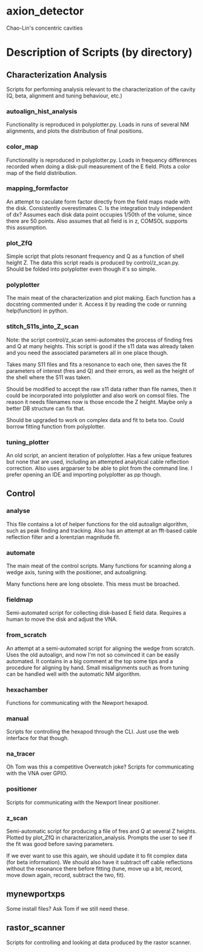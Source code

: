 # axion_detector
Chao-Lin's concentric cavities

# Description of Scripts (by directory)

## Characterization Analysis

Scripts for performing analysis relevant to the characterization of the cavity (Q, beta, alignment and tuning behaviour, etc.)

### autoalign_hist\_analysis

Functionality is reproduced in polyplotter.py.
Loads in runs of several NM alignments, and plots the distribution of final positions.

### color_map

Functionality is reproduced in polyplotter.py.
Loads in frequency differences recorded when doing a disk-pull measurement of the E field. Plots a color map of the field distribution.

### mapping_formfactor

An attempt to caculate form factor directly from the field maps made with the disk. Consistently overestimates C.
Is the integration truly independent of dx? Assumes each disk data point occupies 1/50th of the volume, since there are 50 points. Also assumes that all field is in z, COMSOL supports this assumption.

### plot_ZfQ

Simple script that plots resonant frequency and Q as a function of shell height Z. The data this script reads is produced by control/z_scan.py.
Should be folded into polyplotter even though it's so simple.

### polyplotter

The main meat of the characterization and plot making. Each function has a docstring commented under it. Access it by reading the code or running help(function) in python.

### stitch_S11s\_into\_Z\_scan

Note: the script control/z_scan semi-automates the process of finding fres and Q at many heights. This script is good if the s11 data was already taken and you need the associated parameters all in one place though.

Takes many S11 files and fits a resonance to each one, then saves the fit parameters of interest (fres and Q) and their errors, as well as the height of the shell where the S11 was taken.

Should be modified to accept the raw s11 data rather than file names, then it could be incorporated into polyplotter and also work on comsol files. The reason it needs filenames now is those encode the Z height. Maybe only a better DB structure can fix that.

Should be upgraded to work on complex data and fit to beta too. Could borrow fitting function from polyplotter.

### tuning_plotter

An old script, an ancient iteration of polyplotter. Has a few unique features but none that are used, including an attempted analytical cable reflection correction. Also uses argparser to be able to plot from the command line. I prefer opening an IDE and importing polyplotter as pp though.

## Control

### analyse

This file contains a lot of helper functions for the old autoalign algorithm, such as peak finding and tracking. Also has an attempt at an fft-based cable reflection filter and a lorentzian magnitude fit.

### automate

The main meat of the control scripts. Many functions for scanning along a wedge axis, tuning with the positioner, and autoaligning. 

Many functions here are long obsolete. This mess must be broached.

### fieldmap

Semi-automated script for collecting disk-based E field data. Requires a human to move the disk and adjust the VNA.

### from_scratch

An attempt at a semi-automated script for aligning the wedge from scratch. Uses the old autoalign, and now I'm not so convinced it can be easily automated. It contains in a big comment at the top some tips and a procedure for aligning by hand. Small misalignments such as from tuning can be handled well with the automatic NM algorithm.

### hexachamber

Functions for communicating with the Newport hexapod.

### manual

Scripts for controlling the hexapod through the CLI. Just use the web interface for that though.

### na_tracer

Oh Tom was this a competitive Overwatch joke?
Scripts for communicating with the VNA over GPIO.

### positioner

Scripts for communicating with the Newport linear positioner.

### z_scan

Semi-automatic script for producing a file of fres and Q at several Z heights. Plotted by plot_ZfQ in characterization\_analysis. Prompts the user to see if the fit was good before saving parameters.

If we ever want to use this again, we should update it to fit complex data (for beta information). We should also have it subtract off cable reflections without the resonance there before fitting (tune, move up a bit, record, move down again, record, subtract the two, fit).

## mynewportxps

Some install files? Ask Tom if we still need these.

## rastor_scanner

Scripts for controlling and looking at data produced by the rastor scanner.
